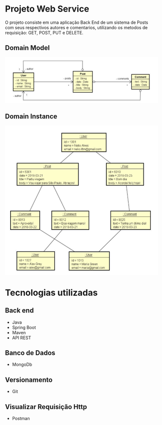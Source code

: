 # Projeto Web Service
O projeto consiste em uma aplicação Back End de um sistema de Posts com seus respectivos autores e comentarios, utilizando os metodos de requisição: GET, POST, PUT e DELETE.

## Domain Model
![Web 1](https://github.com/Gabriel-progf/project-springboot-mongodb/blob/main/assets/domain_model.png)

## Domain Instance
![Web 1](https://github.com/Gabriel-progf/project-springboot-mongodb/blob/main/assets/domain_instance.png)

# Tecnologias utilizadas
## Back end
- Java
- Spring Boot
- Maven
- API REST

## Banco de Dados
- MongoDb

## Versionamento
- Git

## Visualizar Requisição Http
- Postman





